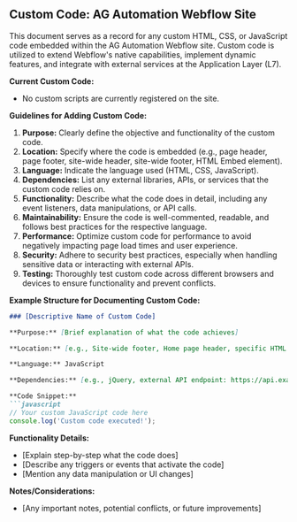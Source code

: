 ## Custom Code: AG Automation Webflow Site

This document serves as a record for any custom HTML, CSS, or JavaScript code embedded within the AG Automation Webflow site. Custom code is utilized to extend Webflow's native capabilities, implement dynamic features, and integrate with external services at the Application Layer (L7).

**Current Custom Code:**

*   No custom scripts are currently registered on the site.

**Guidelines for Adding Custom Code:**

1.  **Purpose:** Clearly define the objective and functionality of the custom code.
2.  **Location:** Specify where the code is embedded (e.g., page header, page footer, site-wide header, site-wide footer, HTML Embed element).
3.  **Language:** Indicate the language used (HTML, CSS, JavaScript).
4.  **Dependencies:** List any external libraries, APIs, or services that the custom code relies on.
5.  **Functionality:** Describe what the code does in detail, including any event listeners, data manipulations, or API calls.
6.  **Maintainability:** Ensure the code is well-commented, readable, and follows best practices for the respective language.
7.  **Performance:** Optimize custom code for performance to avoid negatively impacting page load times and user experience.
8.  **Security:** Adhere to security best practices, especially when handling sensitive data or interacting with external APIs.
9.  **Testing:** Thoroughly test custom code across different browsers and devices to ensure functionality and prevent conflicts.

**Example Structure for Documenting Custom Code:**

```markdown
### [Descriptive Name of Custom Code]

**Purpose:** [Brief explanation of what the code achieves]

**Location:** [e.g., Site-wide footer, Home page header, specific HTML Embed element on 'Contact Us' page]

**Language:** JavaScript

**Dependencies:** [e.g., jQuery, external API endpoint: https://api.example.com/data]

**Code Snippet:**
```javascript
// Your custom JavaScript code here
console.log('Custom code executed!');
```

**Functionality Details:**
*   [Explain step-by-step what the code does]
*   [Describe any triggers or events that activate the code]
*   [Mention any data manipulation or UI changes]

**Notes/Considerations:**
*   [Any important notes, potential conflicts, or future improvements]
```
